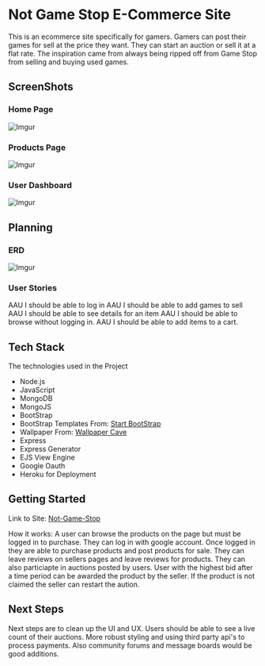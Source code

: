 # Not Game Stop E-Commerce Site
This is an ecommerce site specifically for gamers. Gamers can post their games for sell at the price they want. They can start an auction or sell it at a flat rate. The inspiration came from always being ripped off from Game Stop from selling and buying used games. 

## ScreenShots
### Home Page
![Imgur](https://i.imgur.com/rZopfdo.png)

### Products Page
![Imgur](https://i.imgur.com/eTJhlOJ.png)

### User Dashboard
![Imgur](https://i.imgur.com/94xCIxs.png)

## Planning 
### ERD
![Imgur](https://i.imgur.com/hHTKO3G.png)

### User Stories
AAU I should be able to log in
AAU I should be able to add games to sell
AAU I should be able to see details for an item
AAU I should be able to browse without logging in. 
AAU I should be able to add items to a cart. 

## Tech Stack
The technologies used in the Project
* Node.js
* JavaScript
* MongoDB
* MongoJS
* BootStrap
* BootStrap Templates From: [Start BootStrap](https://startbootstrap.com/themes/creative/)
* Wallpaper From: [Wallpaper Cave](https://wallpapercave.com/w/wp2900232)
* Express
* Express Generator
* EJS View Engine
* Google Oauth
* Heroku for Deployment

## Getting Started
Link to Site: [Not-Game-Stop](https://not-game-stop.herokuapp.com/)

How it works: 
A user can browse the products on the page but must be logged in to purchase. They can log in with google account. Once logged in they are able to purchase products and post products for sale. They can leave reviews on sellers pages and leave reviews for products. They can also particiapte in auctions posted by users. User with the highest bid after a time period can be awarded the product by the seller. If the product is not claimed the seller can restart the aution. 

## Next Steps
Next steps are to clean up the UI and UX. Users should be able to see a live count of their auctions. More robust styling and using third party api's to process payments. Also community forums and message boards would be good additions. 
